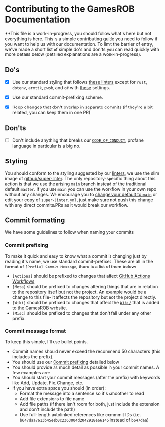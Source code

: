 # Contributing to the GamesROB Documentation
**This file is a work-in-progress, you should follow what's here but not everything is here.
This is a simple contributing guide you need to follow if you want to help us with our documentation. To limit the barrier of entry, we've made a short list of simple do's and don'ts you can read quickly with more details below (detailed explanations are a work-in-progress).


## Do's
- [x] Use our standard styling that follows [these linters](https://github.com/github/super-linter#supported-linters) except for `rust`, `dotenv`, `armttk`, `pwsh`, and `c#` with [these](https://github.com/GamesROB/documentation/blob/main/.github/workflows/super-linter.yml) settings.
- [x] Use our standard commit-prefixing scheme.
- [x] Keep changes that don't overlap in separate commits (if they're a bit related, you can keep them in one PR)


## Don'ts
- [ ] Don't include anything that breaks our [`CODE_OF_CONDUCT`](https://github.com/GamesROB/documentation/blob/main/CODE_OF_CONDUCT.md), profane language in particular is a big no.


## Styling
You should conform to the styling suggested by our [linters](https://github.com/GamesROB/documentation/blob/main/.github/workflows/super-linter.yml), we use the slim image of [github/super-linter](https://github.com/github/super-linter). The only repository-specific thing about this action is that we use the arising `main` branch instead of the traditional default `master`.
If you use `main` you can use the workflow in your own repo without any changes. We encourage you to [change your default to `main`](https://docs.github.com/github/administering-a-repository/managing-branches-in-your-repository/changing-the-default-branch) or edit your copy of `super-linter.yml`, just make sure not push this change with any direct commits/PRs as it would break our workflow.


## Commit formatting
We have some guidelines to follow when naming your commits


### Commit prefixing
To make it quick and easy to know what a commit is changing just by reading it's name, we use standard commit-prefixes. These are all in the format of `[Prefix] Commit Message`, there is a list of them below:
- `[Actions]` should be prefixed to changes that affect [GitHub Actions Workflows](https://github.com/GamesROB/documentation/blob/main/.github/workflows)
- `[Meta]` should be prefixed to changes altering things that are in relation to the repository itself but not the project. An example would be a change to this file- it affects the repository but not the project directly.
- `[Wiki]` should be prefixed to changes that affect the [`Wiki/`](https://github.com/GamesROB/documentation/blob/main/Wiki/) that is added to the GamesROB website.
- `[Misc]` should be prefixed to changes that don't fall under any other prefix.


### Commit message format
To keep this simple, I'll use bullet points.
- Commit names should never exceed the recommend 50 characters (this includes the prefix).
- You should use our [Commit prefixing](https://github.com/GamesROB/documentation/blob/main/.github/CONTRIBUTING.md#commit-prefixing) detailed below
- You should provide as much detail as possible in your commit names. A few examples are:
- You should start your commit messages (after the prefix) with keywords like Add, Update, Fix, Change, etc.
- If you have extra space you should (in order):
  - Format the message into a sentence so it's smoother to read
  - Add file extensions to file name
  - Add file paths (if there isn't room for both, just include the extension and don't include the path)
  - Use full-length autolinked references like commmit IDs (i.e. `b647daa7613b45eeb0c2363004d2042918e66145` instead of `b647daa`)
